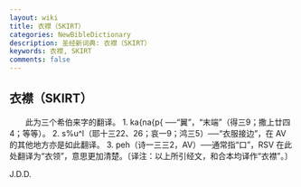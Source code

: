 ```yaml
---
layout: wiki
title: 衣襟（SKIRT）
categories: NewBibleDictionary
description: 圣经新词典: 衣襟（SKIRT）
keywords: 衣襟, SKIRT
comments: false
---
```


## 衣襟（SKIRT）

　　此为三个希伯来字的翻译。 1. ka{na{p{ ──“翼”，“末端”（得三9；撒上廿四4；等等）。 2. s%u^l（耶十三22、26；哀一9；鸿三5）──“衣服接边”，在 AV 的其他地方亦是如此翻译。 3. peh（诗一三三2，AV）──通常指“口”，RSV 在此处翻译为“衣领”，意思更加清楚。〔译注：以上所引经文，和合本均译作“衣襟”。〕

J.D.D.








